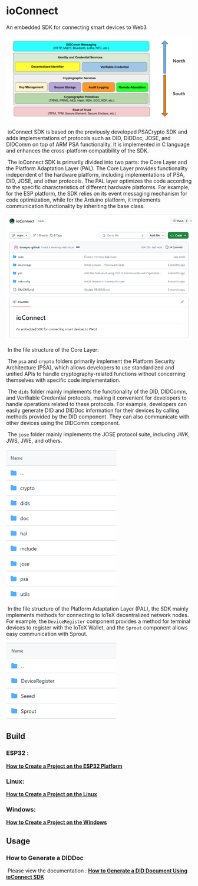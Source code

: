 # ioConnect

An embedded SDK for connecting smart devices to Web3

![SDK_Design_Overall](./doc/image/SDK_Design_Overall.png)

​		ioConnect SDK is based on the previously developed PSACrypto SDK and adds implementations of protocols such as DID, DIDDoc, JOSE, and DIDComm on top of ARM PSA functionality. It is implemented in C language and enhances the cross-platform compatibility of the SDK.

​		The ioConnect SDK is primarily divided into two parts: the Core Layer and the Platform Adaptation Layer (PAL). The Core Layer provides functionality independent of the hardware platform, including implementations of PSA, DID, JOSE, and other protocols. The PAL layer optimizes the code according to the specific characteristics of different hardware platforms. For example, for the ESP platform, the SDK relies on its event messaging mechanism for code optimization, while for the Arduino platform, it implements communication functionality by inheriting the base class.

![ioConnect_repo](./doc/image/ioConnect_repo.png)

​		In the file structure of the Core Layer:

​		The `psa` and `crypto` folders primarily implement the Platform Security Architecture (PSA), which allows developers to use standardized and unified APIs to handle cryptography-related functions without concerning themselves with specific code implementation.

​		The `dids` folder mainly implements the functionality of the DID, DIDComm, and Verifiable Credential protocols, making it convenient for developers to handle operations related to these protocols. For example, developers can easily generate DID and DIDDoc information for their devices by calling methods provided by the DID component. They can also communicate with other devices using the DIDComm component.

​		The `jose` folder mainly implements the JOSE protocol suite, including JWK, JWS, JWE, and others.

![ioConnect_repo_2](./doc/image/ioConnect_repo_2.png)

​		In the file structure of the Platform Adaptation Layer (PAL), the SDK mainly implements methods for connecting to IoTeX decentralized network nodes. For example, the `DeviceRegister` component provides a method for terminal devices to register with the IoTeX Wallet, and the `Sprout` component allows easy communication with Sprout.

![ioConnect_repo_3](./doc/image/ioConnect_repo_3.png)



## Build



### ESP32 :

**[How to Create a Project on the ESP32 Platform](./doc/How_to_Create_a_Project_on_the_ESP32_Platform.md)**		

### Linux:

**[How to Create a Project on the Linux](./doc/How_to_Create_a_Project_on_the_Linux.md)**

### Windows:

**[How to Create a Project on the Windows](./doc/How_to_Create_a_Project_on_the_Windows.md)**



## Usage

### How to Generate a DIDDoc

​	Please view the documentation : **[How to Generate a DID Document Using ioConnect SDK](./doc/How_to_Generate_a_DID_Document_Using_ioConnectSDK.md)**




